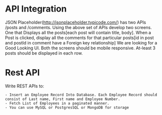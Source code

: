 # API Integration

JSON Placeholder(http://jsonplaceholder.typicode.com/) has two APIs /posts and /comments.
Using the above set of APIs  develop two screens. One that Displays all the posts[each post will contain title, body].
When a Post is clicked, display all the comments for that particular posts[id in post and postId in comment have a Foreign key relationship]
We are looking for a Good Looking UI. Both the screens should be mobile responsive. At-least 3 posts should be displayed in each row.

# Rest API

Write REST APIs to:

    - Insert an Employee Record Into Database. Each Employee Record should consist of Last name, First name and Employee Number.
    - Fetch List of Employees in a paginated manner.
    - You can use MySQL or PostgresSQL or MongoDB for storage